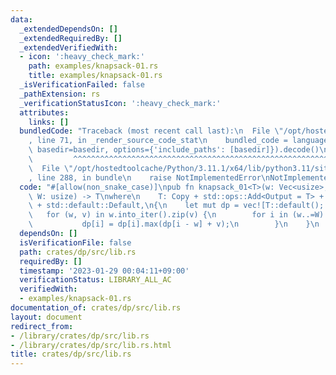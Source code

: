 ```yaml
---
data:
  _extendedDependsOn: []
  _extendedRequiredBy: []
  _extendedVerifiedWith:
  - icon: ':heavy_check_mark:'
    path: examples/knapsack-01.rs
    title: examples/knapsack-01.rs
  _isVerificationFailed: false
  _pathExtension: rs
  _verificationStatusIcon: ':heavy_check_mark:'
  attributes:
    links: []
  bundledCode: "Traceback (most recent call last):\n  File \"/opt/hostedtoolcache/Python/3.11.1/x64/lib/python3.11/site-packages/onlinejudge_verify/documentation/build.py\"\
    , line 71, in _render_source_code_stat\n    bundled_code = language.bundle(stat.path,\
    \ basedir=basedir, options={'include_paths': [basedir]}).decode()\n          \
    \         ^^^^^^^^^^^^^^^^^^^^^^^^^^^^^^^^^^^^^^^^^^^^^^^^^^^^^^^^^^^^^^^^^^^^^^^^^^^^^^^^^\n\
    \  File \"/opt/hostedtoolcache/Python/3.11.1/x64/lib/python3.11/site-packages/onlinejudge_verify/languages/rust.py\"\
    , line 288, in bundle\n    raise NotImplementedError\nNotImplementedError\n"
  code: "#[allow(non_snake_case)]\npub fn knapsack_01<T>(w: Vec<usize>, v: Vec<T>,\
    \ W: usize) -> T\nwhere\n    T: Copy + std::ops::Add<Output = T> + std::cmp::Ord\
    \ + std::default::Default,\n{\n    let mut dp = vec![T::default(); W + 1];\n \
    \   for (w, v) in w.into_iter().zip(v) {\n        for i in (w..=W).rev() {\n \
    \           dp[i] = dp[i].max(dp[i - w] + v);\n        }\n    }\n    dp[W]\n}\n"
  dependsOn: []
  isVerificationFile: false
  path: crates/dp/src/lib.rs
  requiredBy: []
  timestamp: '2023-01-29 00:04:11+09:00'
  verificationStatus: LIBRARY_ALL_AC
  verifiedWith:
  - examples/knapsack-01.rs
documentation_of: crates/dp/src/lib.rs
layout: document
redirect_from:
- /library/crates/dp/src/lib.rs
- /library/crates/dp/src/lib.rs.html
title: crates/dp/src/lib.rs
---
```

